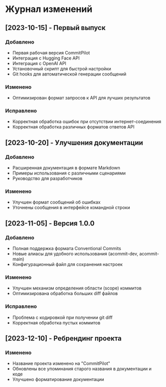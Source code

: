 # Журнал изменений

## [2023-10-15] - Первый выпуск

### Добавлено

-   Первая рабочая версия CommitPilot
-   Интеграция с Hugging Face API
-   Интеграция с OpenAI API
-   Установочный скрипт для быстрой настройки
-   Git hooks для автоматической генерации сообщений

### Изменено

-   Оптимизирован формат запросов к API для лучших результатов

### Исправлено

-   Корректная обработка ошибок при отсутствии интернет-соединения
-   Корректная обработка различных форматов ответов API

## [2023-10-20] - Улучшения документации

### Добавлено

-   Расширенная документация в формате Markdown
-   Примеры использования с различными сценариями
-   Руководство для разработчиков

### Изменено

-   Улучшен формат сообщений об ошибках
-   Уточнены сообщения в интерфейсе командной строки

## [2023-11-05] - Версия 1.0.0

### Добавлено

-   Полная поддержка формата Conventional Commits
-   Новые алиасы для удобного использования (acommit-dev, acommit-main)
-   Конфигурационный файл для сохранения настроек

### Изменено

-   Улучшен механизм определения области (scope) коммитов
-   Оптимизирована обработка больших diff файлов

### Исправлено

-   Проблема с кодировкой при получении git diff
-   Корректная обработка пустых коммитов

## [2023-12-10] - Ребрендинг проекта

### Изменено

-   Название проекта изменено на "CommitPilot"
-   Обновлены все упоминания старого названия в документации и коде
-   Улучшено форматирование документации
